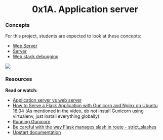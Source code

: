 <center><h1>0x1A. Application server</h1></center>

<h3>Concepts</h3>

For this project, students are expected to look at these concepts:

<ul>
<li><a href="https://alx-intranet.hbtn.io/concepts/17">Web Server</a></li>
<li><a href="https://alx-intranet.hbtn.io/concepts/67">Server</a></li>
<li><a href="https://alx-intranet.hbtn.io/concepts/68">Web stack debugging</a></li>
</ul>

<img src="https://s3.amazonaws.com/alx-intranet.hbtn.io/uploads/medias/2018/9/c7d1ed0a2e10d1b4e9b3.jpg?X-Amz-Algorithm=AWS4-HMAC-SHA256&X-Amz-Credential=AKIARDDGGGOUSBVO6H7D%2F20220503%2Fus-east-1%2Fs3%2Faws4_request&X-Amz-Date=20220503T054721Z&X-Amz-Expires=86400&X-Amz-SignedHeaders=host&X-Amz-Signature=61bf3ce3db021728d6645b4a00142d9d05a6871585f454eeba6bc66b46f0d209.png">

<h3>Resources</h3>

<p><b>Read or watch:</b></p>

<ul>
<li><a href="https://alx-intranet.hbtn.io/rltoken/B9fOBzIxX_t1289WAuRzJw">Application server vs web server</a></li>
<li><a href="https://alx-intranet.hbtn.io/rltoken/kpG6RwmwRJHzRmGUM_ERcA">How to Serve a Flask Application with Gunicorn and Nginx on Ubuntu 16.04</a> (As mentioned in the video, do not install Gunicorn using virtualenv, just install everything globally)</li>
<li><a href="https://alx-intranet.hbtn.io/rltoken/2LF1j7xKJGYaUtD1HKgUeQ">Running Gunicorn</a></li>
<li><a href="https://alx-intranet.hbtn.io/rltoken/lEg0zpkkDcLtdl3VD4ACRQ">Be careful with the way Flask manages slash in route - strict_slashes</a></li>
<li><a href="https://alx-intranet.hbtn.io/rltoken/mcEsKqFsjJA3tHAjiMknaw">Upstart documentation</a></li>
</ul>
